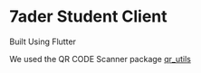 # 7ader Student Client

Built Using Flutter

We used the QR CODE Scanner package [qr_utils](https://github.com/flutter-devs/qr_utils)
